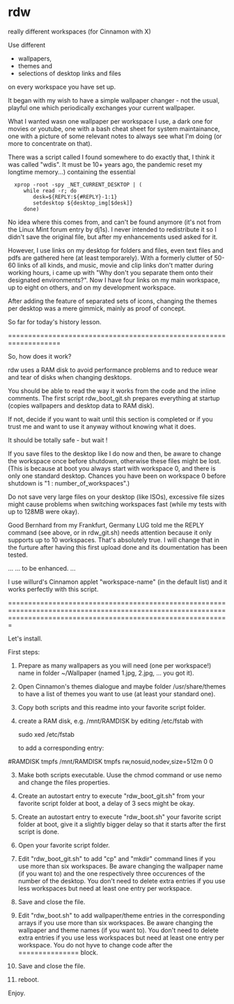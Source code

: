 # rdw

really different workspaces (for Cinnamon with X)

Use different

- wallpapers,
- themes and
- selections of desktop links and files

on every workspace you have set up.

It began with my wish to have a simple wallpaper changer -
not the usual, playful one which periodically exchanges your current wallpaper.

What I wanted wasn one wallpaper per workspace I use, a dark one for movies or youtube,
one with a bash cheat sheet for system maintainance, one with a picture of some relevant notes
to always see what I'm doing (or more to concentrate on that).

There was a script called I found somewhere to do exactly that, I think it was called "wdis".
It must be 10+ years ago, the pandemic reset my longtime memory...) containing the essential 

      xprop -root -spy _NET_CURRENT_DESKTOP | (
         while read -r; do
            desk=${REPLY:${#REPLY}-1:1}
            setdesktop ${desktop_img[$desk]}
         done)

No idea where this comes from, and can't be found anymore (it's not from the Linux Mint forum entry by dj1s).
I never intended to redistribute it so I didn't save the original file, but after my enhancements used asked for it.


However, I use links on my desktop for folders and files, even text files and pdfs are gathered here (at least temporarely).
With a formerly clutter of 50-60 links of all kinds, and music, movie and clip links don't matter during working hours,
i came up with "Why don't you separate them onto their designated environments?".
Now I have four links on my main workspace, up to eight on others, and on my development workspace.

After adding the feature of separated sets of icons, changing the themes per desktop was a mere gimmick, mainly as proof of concept.

So far for today's history lesson.


===================================================================


 So, how does it work?

 
 rdw uses a RAM disk to avoid performance problems and to reduce wear and tear of disks when changing desktops.
 
 You should be able to read the way it works from the code and the inline comments. The first script rdw_boot_git.sh
 prepares everything at startup (copies wallpapers and desktop data to RAM disk).

 If not, decide if you want to wait until this  section is completed or if you trust me and want to use it anyway
 without knowing what it does.

 It should be totally safe - but wait !

   If you save files to the desktop like I do now and then,
    be aware to change the workspace once before shutdown,
    otherwise these files might be lost.
    (This is because at boot you always start with workspace 0,
     and there is only one standard desktop. Chances you have been
     on workspace 0 before shutdown is "1 : number_of_workspaces".)

 Do not save very large files on your desktop (like ISOs), excessive 
 file sizes might cause problems when switching workspaces fast
 (while my tests with up to 128MB were okay).

 Good Bernhard from my Frankfurt, Germany LUG told me the REPLY command (see above, or in rdw_git.sh) needs attention because it only supports up to 10 workspaces.
 That's absolutely true. I will change that in the furture after having this first upload done and its doumentation has been tested.
 
 ...
 ... to be enhanced.
 ...

 I use willurd's Cinnamon applet "workspace-name" (in the default list) and it works perfectly with this script.

===================================================================================================================================================================



Let's install.


First steps:

1. Prepare as many wallpapers as you will need (one per workspace!) name in folder ~/Wallpaper (named 1.jpg, 2.jpg, ... you got it).

2. Open Cinnamon's themes dialogue and maybe folder /usr/share/themes to have a list of themes you want to use (at least your standard one).

3. Copy both scripts and this readme into your favorite script folder.

4. create a RAM disk, e.g. /mnt/RAMDISK by editing /etc/fstab with

   sudo xed /etc/fstab

   to add a corresponding entry:

#RAMDISK
tmpfs                                       /mnt/RAMDISK    tmpfs  rw,nosuid,nodev,size=512m   0  0

3. Make both scripts executable. Uuse the chmod command or use nemo and change the files properties.

4. Create an autostart entry to execute "rdw_boot_git.sh" from your favorite script folder at boot, a delay of 3 secs might be okay.

5. Create an autostart entry to execute "rdw_boot.sh" your favorite script folder at boot, give it a slightly bigger delay so that it starts after the first script is done.

6. Open your favorite script folder.

7. Edit "rdw_boot_git.sh" to add "cp" and "mkdir" command lines if you use more than six workspaces. Be aware changing the wallpaper name (if you want to) and the one respectively three occurences of the number of the desktop. You don't need to delete extra entries if you use less workspaces but need at least one entry per workspace.

8. Save and close the file.

9. Edit "rdw_boot.sh" to add wallpaper/theme entries in the corresponding arrays if you use more than six workspaces. Be aware changing the wallpaper and theme names (if you want to). You don't need to delete extra entries if you use less workspaces but need at least one entry per workspace. You do not hyve to change code after the =============== block.

10. Save and close the file.

11. reboot.

Enjoy.
